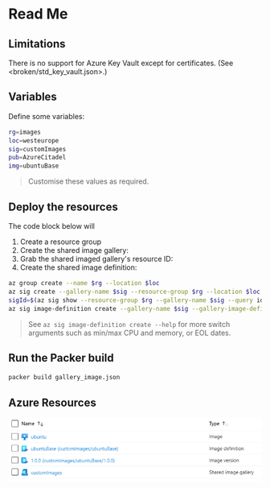 # Read Me

## Limitations

There is no support for Azure Key Vault except for certificates. (See <broken/std_key_vault.json>.)

## Variables

Define some variables:

```bash
rg=images
loc=westeurope
sig=customImages
pub=AzureCitadel
img=ubuntuBase
```

> Customise these values as required.

## Deploy the resources

The code block below will

1. Create a resource group
1. Create the shared image gallery:
1. Grab the shared imaged gallery's resource ID:
1. Create the shared image definition:

```bash
az group create --name $rg --location $loc
az sig create --gallery-name $sig --resource-group $rg --location $loc
sigId=$(az sig show --resource-group $rg --gallery-name $sig --query id --output tsv)
az sig image-definition create --gallery-name $sig --gallery-image-definition $img --publisher $pub --offer Ubuntu --sku 18.04 --os-type linux --resource-group $rg --location $loc
```

> See `az sig image-definition create --help` for more switch arguments such as min/max CPU and memory, or EOL dates.

## Run the Packer build

```bash
packer build gallery_image.json
```

## Azure Resources

![Image Gallery Resources](image_gallery_resources.png)
